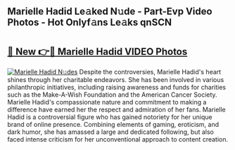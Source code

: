 ## Marielle Hadid Le𝚊ked N𝚞de - Part-Evp Video Photos - Hot Onlyf𝚊ns Le𝚊ks qnSCN

# <h2><a href="http://ac19240.deff.icu/?id=Marielle+Hadid">🔗 New 👉🔴 Marielle Hadid VIDEO Photos</a></h2>

[![Marielle Hadid N𝚞des](https://i.imgur.com/rIISA9y.gif)](http://ac19240.deff.icu/?id=Marielle+Hadid)
Despite the controversies, Marielle Hadid's heart shines through her charitable endeavors. She has been involved in various philanthropic initiatives, including raising awareness and funds for charities such as the Make-A-Wish Foundation and the American Cancer Society. Marielle Hadid's compassionate nature and commitment to making a difference have earned her the respect and admiration of her fans. Marielle Hadid is a controversial figure who has gained notoriety for her unique brand of online presence. Combining elements of gaming, eroticism, and dark humor, she has amassed a large and dedicated following, but also faced intense criticism for her unconventional approach to content creation.

